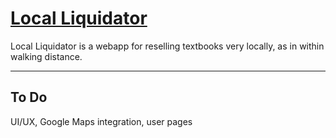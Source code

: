 # [Local Liquidator](http://www.local-liquidator.com")

Local Liquidator is a webapp for reselling textbooks very locally, as in within walking distance.
***

## To Do

UI/UX, Google Maps integration, user pages
